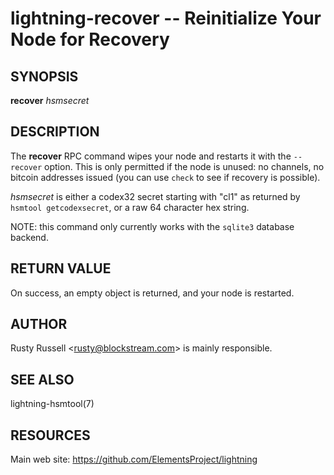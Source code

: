 lightning-recover -- Reinitialize Your Node for Recovery
========================================================

SYNOPSIS
--------

**recover** *hsmsecret*

DESCRIPTION
-----------

The **recover** RPC command wipes your node and restarts it with
the `--recover` option. This is only permitted if the node is unused:
no channels, no bitcoin addresses issued (you can use `check` to see
if recovery is possible).

*hsmsecret* is either a codex32 secret starting with "cl1" as returned
by `hsmtool getcodexsecret`, or a raw 64 character hex string.

NOTE: this command only currently works with the `sqlite3` database backend.

RETURN VALUE
------------

On success, an empty object is returned, and your node is restarted.

AUTHOR
------

Rusty Russell <<rusty@blockstream.com>> is mainly responsible.

SEE ALSO
--------

lightning-hsmtool(7)

RESOURCES
---------

Main web site: <https://github.com/ElementsProject/lightning>

[comment]: # ( SHA256STAMP:9cfaa9eb4609b36accc3e3b12a352c00ddd402307e4461f4df274146d12f6eb0)
